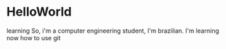 # HelloWorld
learning
So, i'm a computer engineering student, I'm brazilian.
I'm learning now how to use git
